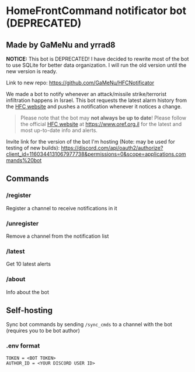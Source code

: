 # HomeFrontCommand notificator bot (DEPRECATED)
## Made by GaMeNu and yrrad8

**NOTICE:** This bot is DEPRECATED! I have decided to rewrite most of the bot to use SQLite for better data organization. I will run the old version until the new version is ready.

Link to new repo: https://github.com/GaMeNu/HFCNotificator

We made a bot to notify whenever an attack/missile strike/terrorist infiltration happens in Israel.
This bot requests the latest alarm history from the [HFC website](https://www.oref.org.il) and pushes a notification whenever it notices a change.

> Please note that the bot may **not always be up to date**! Please follow the official [HFC website](https://www.oref.org.il) at https://www.oref.org.il for the latest and most up-to-date info and alerts.

Invite link for the version of the bot I'm hosting (Note: may be used for testing of new builds):
https://discord.com/api/oauth2/authorize?client_id=1160344131067977738&permissions=0&scope=applications.commands%20bot

## Commands

### /register
Register a channel to receive notifications in it

### /unregister
Remove a channel from the notification list

### /latest
Get 10 latest alerts

### /about
Info about the bot

## Self-hosting

Sync bot commands by sending `/sync_cmds` to a channel with the bot (requires you to be bot author)

### .env format
```env
TOKEN = <BOT TOKEN>
AUTHOR_ID = <YOUR DISCORD USER ID>
```
